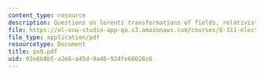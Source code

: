 ```yaml
---
content_type: resource
description: Questions on lorentz transformations of fields, relativistic dynamics
file: https://ol-ocw-studio-app-qa.s3.amazonaws.com/courses/8-311-electromagnetic-theory-spring-2004/03e6b8b5a2e6a45d9a46924fe66028c6_ps9.pdf
file_type: application/pdf
resourcetype: Document
title: ps9.pdf
uid: 03e6b8b5-a2e6-a45d-9a46-924fe66028c6
---
```

